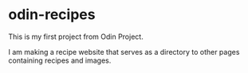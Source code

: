 # odin-recipes

This is my first project from Odin Project.

I am making a recipe website that serves as a directory to other pages containing recipes and images.